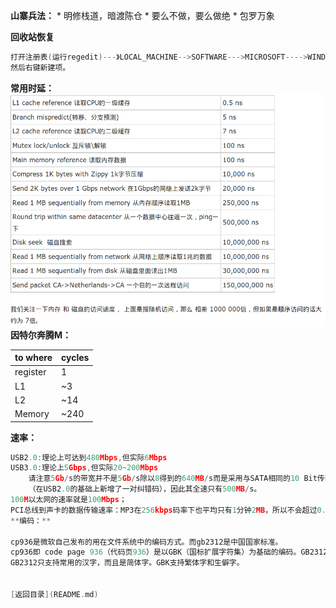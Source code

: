 **山寨兵法：**
* 
明修栈道，暗渡陈仓
* 
要么不做，要么做绝
* 
包罗万象

**回收站恢复**
```C
打开注册表(运行regedit)---》LOCAL_MACHINE-->SOFTWARE--->MICROSOFT---->WINDOWS--->CURRENTVERSION--->EXPLOERER--->DESKTOP--->NAMESPACE
然后右键新建项。
```

**常用时延：**
![2](time_delay.png)
**因特尔奔腾M：**

| to where | cycles |
| -- | -- |
| register | 1 |
| L1 | ~3 |
| L2 | ~14 |
| Memory | ~240 |
**速率：**
```C
USB2.0:理论上可达到480Mbps,但实际6Mbps
USB3.0:理论上5Gbps,但实际20~200Mbps
    请注意5Gb/s的带宽并不是5Gb/s除以8得到的640MB/s而是采用与SATA相同的10 Bit传输模式
    （在USB2.0的基础上新增了一对纠错码），因此其全速只有500MB/s。
100M以太网的速率就是100Mbps；
PCI总线到声卡的数据传输速率：MP3在256kbps码率下也平均只有1分钟2MB，所以不会超过0.3Mbps（与码率有关）。```
**编码：**

cp936是微软自己发布的用在文件系统中的编码方式。而gb2312是中国国家标准。
cp936即 code page 936（代码页936）是以GBK（国标扩展字符集）为基础的编码。GB2312（国标字符集）只是GBK的一部分。
GB2312只支持常用的汉字，而且是简体字。GBK支持繁体字和生僻字。


[返回目录](README.md)